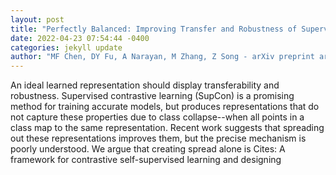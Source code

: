 ```yaml
--- 
layout: post 
title: "Perfectly Balanced: Improving Transfer and Robustness of Supervised Contrastive Learning" 
date: 2022-04-23 07:54:44 -0400 
categories: jekyll update 
author: "MF Chen, DY Fu, A Narayan, M Zhang, Z Song - arXiv preprint arXiv , 2022" 
--- 
```

An ideal learned representation should display transferability and robustness. Supervised contrastive learning (SupCon) is a promising method for training accurate models, but produces representations that do not capture these properties due to class collapse--when all points in a class map to the same representation. Recent work suggests that spreading out these representations improves them, but the precise mechanism is poorly understood. We argue that creating spread alone is Cites: A framework for contrastive self-supervised learning and designing
